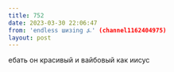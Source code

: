 ```yaml
---
title: 752
date: 2023-03-30 22:06:47
from: 'endless шизing ⍼' (channel1162404975)
layout: post
---
```


ебать он красивый и вайбовый как иисус
